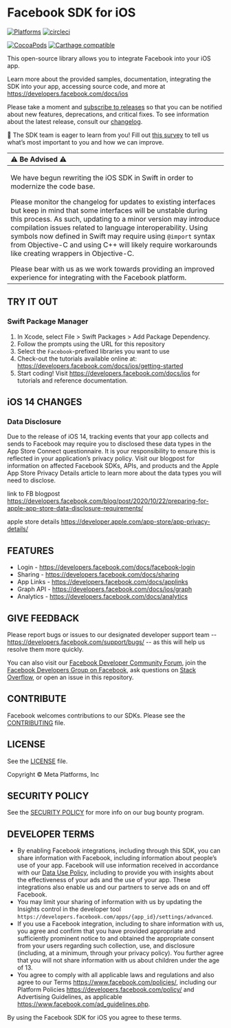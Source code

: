 # Facebook SDK for iOS

[![Platforms](https://img.shields.io/cocoapods/p/FBSDKCoreKit.svg)](https://cocoapods.org/pods/FBSDKCoreKit)
[![circleci](https://circleci.com/gh/facebook/facebook-ios-sdk/tree/main.svg?style=shield)](https://circleci.com/gh/facebook/facebook-ios-sdk/tree/main)

[![CocoaPods](https://img.shields.io/cocoapods/v/FBSDKCoreKit.svg)](https://cocoapods.org/pods/FBSDKCoreKit)
[![Carthage compatible](https://img.shields.io/badge/Carthage-compatible-4BC51D.svg?style=flat)](https://github.com/Carthage/Carthage)

This open-source library allows you to integrate Facebook into your iOS app.

Learn more about the provided samples, documentation, integrating the SDK into your app, accessing source code, and more
at https://developers.facebook.com/docs/ios

Please take a moment and [subscribe to releases](https://docs.github.com/en/enterprise/2.15/user/articles/watching-and-unwatching-repositories) so that you can be notified about new features, deprecations, and critical fixes. To see information about the latest release, consult our [changelog](CHANGELOG.md).

:wave: The SDK team is eager to learn from you! Fill out [this survey](https://facebook.co1.qualtrics.com/jfe/form/SV_2hJ13Imkq1YF9Sm?TrackID=GitHub) to tell us what’s most important to you and how we can improve.

|:warning: Be Advised :warning:|
|:---|
|<p>We have begun rewriting the iOS SDK in Swift in order to modernize the code base.</p><p>Please monitor the changelog for updates to existing interfaces but keep in mind that some interfaces will be unstable during this process. As such, updating to a minor version may introduce compilation issues related to language interoperability. Using symbols now defined in Swift may require using `@import` syntax from Objective-C and using C++ will likely require workarounds like creating wrappers in Objective-C.</p>Please bear with us as we work towards providing an improved experience for integrating with the Facebook platform.|

## TRY IT OUT

### Swift Package Manager

1. In Xcode, select File > Swift Packages > Add Package Dependency.
1. Follow the prompts using the URL for this repository
1. Select the `Facebook`-prefixed libraries you want to use
1. Check-out the tutorials available online at: <https://developers.facebook.com/docs/ios/getting-started>
1. Start coding! Visit <https://developers.facebook.com/docs/ios> for tutorials and reference documentation.

## iOS 14 CHANGES

### Data Disclosure

Due to the release of iOS 14, tracking events that your app collects and sends to Facebook may require you to disclosed these data types in the App Store Connect questionnaire. It is your responsibility to ensure this is reflected in your application’s privacy policy. Visit our blogpost for information on affected Facebook SDKs, APIs, and products and the Apple App Store Privacy Details article to learn more about the data types you will need to disclose.

link to FB blogpost https://developers.facebook.com/blog/post/2020/10/22/preparing-for-apple-app-store-data-disclosure-requirements/

apple store details https://developer.apple.com/app-store/app-privacy-details/

## FEATURES

- Login - <https://developers.facebook.com/docs/facebook-login>
- Sharing - <https://developers.facebook.com/docs/sharing>
- App Links - <https://developers.facebook.com/docs/applinks>
- Graph API - <https://developers.facebook.com/docs/ios/graph>
- Analytics - <https://developers.facebook.com/docs/analytics>

## GIVE FEEDBACK

Please report bugs or issues to our designated developer support team -- <https://developers.facebook.com/support/bugs/> -- as this will help us resolve them more quickly.

You can also visit our [Facebook Developer Community Forum](https://developers.facebook.com/community/),
join the [Facebook Developers Group on Facebook](https://www.facebook.com/groups/fbdevelopers/),
ask questions on [Stack Overflow](http://facebook.stackoverflow.com),
or open an issue in this repository.

## CONTRIBUTE

Facebook welcomes contributions to our SDKs. Please see the [CONTRIBUTING](CONTRIBUTING.md) file.

## LICENSE

See the [LICENSE](LICENSE) file.

Copyright © Meta Platforms, Inc

## SECURITY POLICY

See the [SECURITY POLICY](SECURITY.md) for more info on our bug bounty program.

## DEVELOPER TERMS

- By enabling Facebook integrations, including through this SDK, you can share information with Facebook, including
  information about people’s use of your app. Facebook will use information received in accordance with our
  [Data Use Policy](https://www.facebook.com/about/privacy/), including to provide you with insights about the
  effectiveness of your ads and the use of your app. These integrations also enable us and our partners to serve ads on
  and off Facebook.
- You may limit your sharing of information with us by updating the Insights control in the developer tool
  `https://developers.facebook.com/apps/{app_id}/settings/advanced`.
- If you use a Facebook integration, including to share information with us, you agree and confirm that you have
  provided appropriate and sufficiently prominent notice to and obtained the appropriate consent from your users
  regarding such collection, use, and disclosure (including, at a minimum, through your privacy policy). You further
  agree that you will not share information with us about children under the age of 13.
- You agree to comply with all applicable laws and regulations and also agree to our Terms
  <https://www.facebook.com/policies/>, including our Platform Policies <https://developers.facebook.com/policy/> and
  Advertising Guidelines, as applicable <https://www.facebook.com/ad_guidelines.php>.

By using the Facebook SDK for iOS you agree to these terms.
